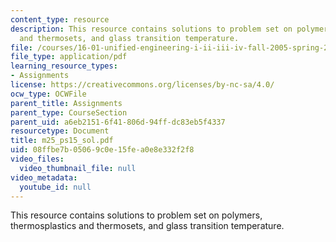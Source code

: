 ```yaml
---
content_type: resource
description: This resource contains solutions to problem set on polymers, thermosplastics
  and thermosets, and glass transition temperature.
file: /courses/16-01-unified-engineering-i-ii-iii-iv-fall-2005-spring-2006/08ffbe7b05069c0e15fea0e8e332f2f8_m25_ps15_sol.pdf
file_type: application/pdf
learning_resource_types:
- Assignments
license: https://creativecommons.org/licenses/by-nc-sa/4.0/
ocw_type: OCWFile
parent_title: Assignments
parent_type: CourseSection
parent_uid: a6eb2151-6f41-806d-94ff-dc83eb5f4337
resourcetype: Document
title: m25_ps15_sol.pdf
uid: 08ffbe7b-0506-9c0e-15fe-a0e8e332f2f8
video_files:
  video_thumbnail_file: null
video_metadata:
  youtube_id: null
---
```

This resource contains solutions to problem set on polymers, thermosplastics and thermosets, and glass transition temperature.